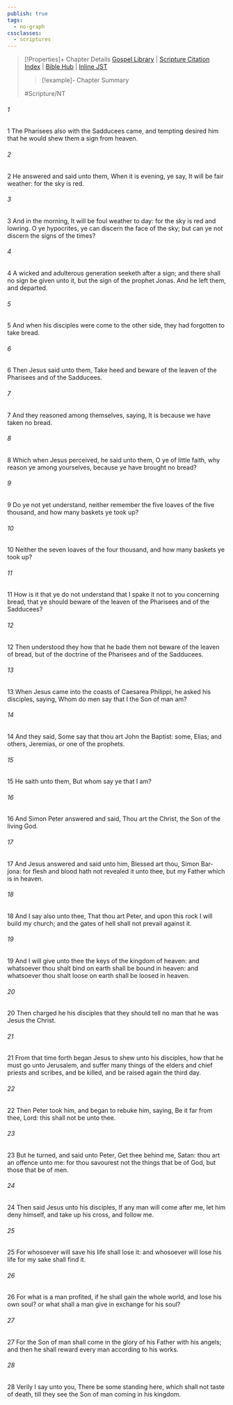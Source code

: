 ```yaml
---
publish: true
tags:
  - no-graph
cssclasses:
  - scriptures
---
```

>[!Properties]+ Chapter Details
>[Gospel Library](https://churchofjesuschrist.org/study/scriptures/nt/matt/16?lang=eng)    |    [Scripture Citation Index](https://scriptures.byu.edu/#08c10::c08c10)    |    [Bible Hub](https://biblehub.com/matthew/16.htm)    |    [Inline JST](https://scripturetoolbox.com/html/ic/Matthew/16.html)
>>[!example]- Chapter Summary
>> 
> 
>
>#Scripture/NT
###### 1
1 The Pharisees also with the Sadducees came, and tempting desired him that he would shew them a sign from heaven.
###### 2
2 He answered and said unto them, When it is evening, ye say, It will be fair weather: for the sky is red.
###### 3
3 And in the morning, It will be foul weather to day: for the sky is red and lowring. O ye hypocrites, ye can discern the face of the sky; but can ye not discern the signs of the times?
###### 4
4 A wicked and adulterous generation seeketh after a sign; and there shall no sign be given unto it, but the sign of the prophet Jonas. And he left them, and departed.
###### 5
5 And when his disciples were come to the other side, they had forgotten to take bread.
###### 6
6 Then Jesus said unto them, Take heed and beware of the leaven of the Pharisees and of the Sadducees.
###### 7
7 And they reasoned among themselves, saying, It is because we have taken no bread.
###### 8
8 Which when Jesus perceived, he said unto them, O ye of little faith, why reason ye among yourselves, because ye have brought no bread?
###### 9
9 Do ye not yet understand, neither remember the five loaves of the five thousand, and how many baskets ye took up?
###### 10
10 Neither the seven loaves of the four thousand, and how many baskets ye took up?
###### 11
11 How is it that ye do not understand that I spake it not to you concerning bread, that ye should beware of the leaven of the Pharisees and of the Sadducees?
###### 12
12 Then understood they how that he bade them not beware of the leaven of bread, but of the doctrine of the Pharisees and of the Sadducees.
###### 13
13 When Jesus came into the coasts of Caesarea Philippi, he asked his disciples, saying, Whom do men say that I the Son of man am?
###### 14
14 And they said, Some say that thou art John the Baptist: some, Elias; and others, Jeremias, or one of the prophets.
###### 15
15 He saith unto them, But whom say ye that I am?
###### 16
16 And Simon Peter answered and said, Thou art the Christ, the Son of the living God.
###### 17
17 And Jesus answered and said unto him, Blessed art thou, Simon Bar-jona: for flesh and blood hath not revealed it unto thee, but my Father which is in heaven.
###### 18
18 And I say also unto thee, That thou art Peter, and upon this rock I will build my church; and the gates of hell shall not prevail against it.
###### 19
19 And I will give unto thee the keys of the kingdom of heaven: and whatsoever thou shalt bind on earth shall be bound in heaven: and whatsoever thou shalt loose on earth shall be loosed in heaven.
###### 20
20 Then charged he his disciples that they should tell no man that he was Jesus the Christ.
###### 21
21 From that time forth began Jesus to shew unto his disciples, how that he must go unto Jerusalem, and suffer many things of the elders and chief priests and scribes, and be killed, and be raised again the third day.
###### 22
22 Then Peter took him, and began to rebuke him, saying, Be it far from thee, Lord: this shall not be unto thee.
###### 23
23 But he turned, and said unto Peter, Get thee behind me, Satan: thou art an offence unto me: for thou savourest not the things that be of God, but those that be of men.
###### 24
24 Then said Jesus unto his disciples, If any man will come after me, let him deny himself, and take up his cross, and follow me.
###### 25
25 For whosoever will save his life shall lose it: and whosoever will lose his life for my sake shall find it.
###### 26
26 For what is a man profited, if he shall gain the whole world, and lose his own soul? or what shall a man give in exchange for his soul?
###### 27
27 For the Son of man shall come in the glory of his Father with his angels; and then he shall reward every man according to his works.
###### 28
28 Verily I say unto you, There be some standing here, which shall not taste of death, till they see the Son of man coming in his kingdom.
